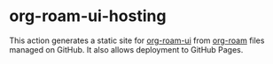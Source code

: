 # org-roam-ui-hosting

This action generates a static site for [org-roam-ui](https://github.com/org-roam/org-roam-ui) from [org-roam](https://www.orgroam.com/) files managed on GitHub.
It also allows deployment to GitHub Pages.

